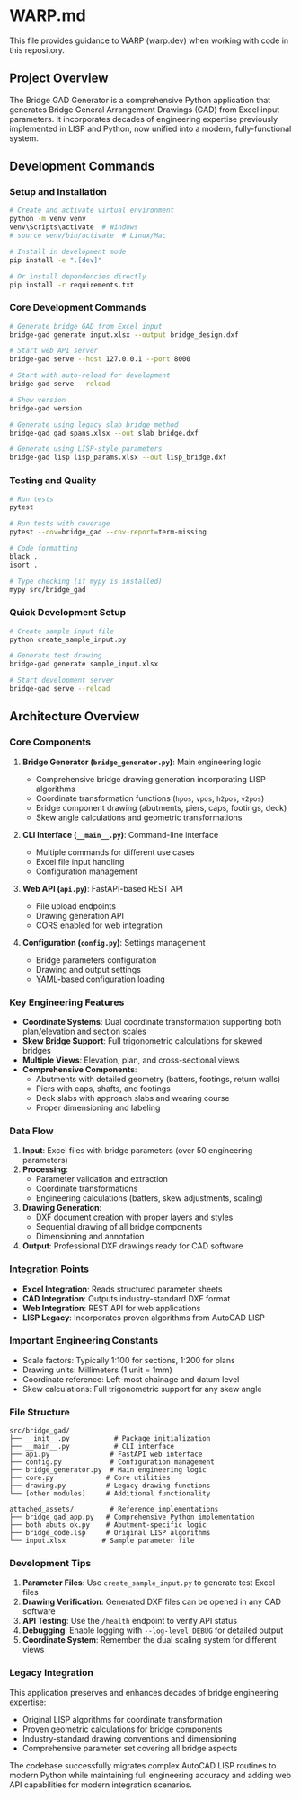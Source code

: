 # WARP.md

This file provides guidance to WARP (warp.dev) when working with code in this repository.

## Project Overview

The Bridge GAD Generator is a comprehensive Python application that generates Bridge General Arrangement Drawings (GAD) from Excel input parameters. It incorporates decades of engineering expertise previously implemented in LISP and Python, now unified into a modern, fully-functional system.

## Development Commands

### Setup and Installation

```bash
# Create and activate virtual environment
python -m venv venv
venv\Scripts\activate  # Windows
# source venv/bin/activate  # Linux/Mac

# Install in development mode
pip install -e ".[dev]"

# Or install dependencies directly
pip install -r requirements.txt
```

### Core Development Commands

```bash
# Generate bridge GAD from Excel input
bridge-gad generate input.xlsx --output bridge_design.dxf

# Start web API server
bridge-gad serve --host 127.0.0.1 --port 8000

# Start with auto-reload for development
bridge-gad serve --reload

# Show version
bridge-gad version

# Generate using legacy slab bridge method
bridge-gad gad spans.xlsx --out slab_bridge.dxf

# Generate using LISP-style parameters
bridge-gad lisp lisp_params.xlsx --out lisp_bridge.dxf
```

### Testing and Quality

```bash
# Run tests
pytest

# Run tests with coverage
pytest --cov=bridge_gad --cov-report=term-missing

# Code formatting
black .
isort .

# Type checking (if mypy is installed)
mypy src/bridge_gad
```

### Quick Development Setup

```bash
# Create sample input file
python create_sample_input.py

# Generate test drawing
bridge-gad generate sample_input.xlsx

# Start development server
bridge-gad serve --reload
```

## Architecture Overview

### Core Components

1. **Bridge Generator (`bridge_generator.py`)**: Main engineering logic
   - Comprehensive bridge drawing generation incorporating LISP algorithms
   - Coordinate transformation functions (`hpos`, `vpos`, `h2pos`, `v2pos`)
   - Bridge component drawing (abutments, piers, caps, footings, deck)
   - Skew angle calculations and geometric transformations

2. **CLI Interface (`__main__.py`)**: Command-line interface
   - Multiple commands for different use cases
   - Excel file input handling
   - Configuration management

3. **Web API (`api.py`)**: FastAPI-based REST API
   - File upload endpoints
   - Drawing generation API
   - CORS enabled for web integration

4. **Configuration (`config.py`)**: Settings management
   - Bridge parameters configuration
   - Drawing and output settings
   - YAML-based configuration loading

### Key Engineering Features

- **Coordinate Systems**: Dual coordinate transformation supporting both plan/elevation and section scales
- **Skew Bridge Support**: Full trigonometric calculations for skewed bridges
- **Multiple Views**: Elevation, plan, and cross-sectional views
- **Comprehensive Components**: 
  - Abutments with detailed geometry (batters, footings, return walls)
  - Piers with caps, shafts, and footings
  - Deck slabs with approach slabs and wearing course
  - Proper dimensioning and labeling

### Data Flow

1. **Input**: Excel files with bridge parameters (over 50 engineering parameters)
2. **Processing**: 
   - Parameter validation and extraction
   - Coordinate transformations
   - Engineering calculations (batters, skew adjustments, scaling)
3. **Drawing Generation**: 
   - DXF document creation with proper layers and styles
   - Sequential drawing of all bridge components
   - Dimensioning and annotation
4. **Output**: Professional DXF drawings ready for CAD software

### Integration Points

- **Excel Integration**: Reads structured parameter sheets
- **CAD Integration**: Outputs industry-standard DXF format
- **Web Integration**: REST API for web applications
- **LISP Legacy**: Incorporates proven algorithms from AutoCAD LISP

### Important Engineering Constants

- Scale factors: Typically 1:100 for sections, 1:200 for plans
- Drawing units: Millimeters (1 unit = 1mm)
- Coordinate reference: Left-most chainage and datum level
- Skew calculations: Full trigonometric support for any skew angle

### File Structure

```
src/bridge_gad/
├── __init__.py           # Package initialization
├── __main__.py           # CLI interface
├── api.py               # FastAPI web interface
├── config.py            # Configuration management
├── bridge_generator.py  # Main engineering logic
├── core.py             # Core utilities
├── drawing.py          # Legacy drawing functions
└── [other modules]     # Additional functionality

attached_assets/         # Reference implementations
├── bridge_gad_app.py   # Comprehensive Python implementation
├── both abuts ok.py    # Abutment-specific logic
├── bridge_code.lsp     # Original LISP algorithms
└── input.xlsx         # Sample parameter file
```

### Development Tips

1. **Parameter Files**: Use `create_sample_input.py` to generate test Excel files
2. **Drawing Verification**: Generated DXF files can be opened in any CAD software
3. **API Testing**: Use the `/health` endpoint to verify API status
4. **Debugging**: Enable logging with `--log-level DEBUG` for detailed output
5. **Coordinate System**: Remember the dual scaling system for different views

### Legacy Integration

This application preserves and enhances decades of bridge engineering expertise:
- Original LISP algorithms for coordinate transformation
- Proven geometric calculations for bridge components
- Industry-standard drawing conventions and dimensioning
- Comprehensive parameter set covering all bridge aspects

The codebase successfully migrates complex AutoCAD LISP routines to modern Python while maintaining full engineering accuracy and adding web API capabilities for modern integration scenarios.

